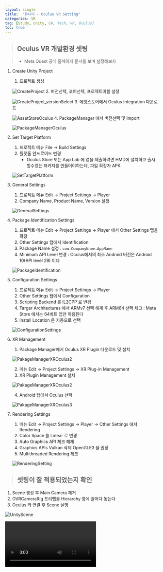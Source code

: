 ```yaml
---
layout: single
title:  "유니티 - Oculus VR Setting"
categories: VR
tag: [Study, Unity, C#, Tech, VR, Oculus]
toc: true
---
```


> ## Oculus VR 개발환경 셋팅

> - Meta Quest 공식 홈페이지 문서를 보며 설정해보자

1. Create Unity Project
    1. 프로젝트 생성
    
    ![CreateProject](/images/2022-12-15-VR-OculusSetting_posting/ProjectCreate.png)
    2. 버전선택, 코어선택, 프로젝트이름 설정
    
    ![CreateProject_versionSelect](/images/2022-12-15-VR-OculusSetting_posting/ProjectCreateSetting.png)
    3. 에셋스토어에서 Oculus Integration 다운로드
    
    ![AssetStoreOculus](/images/2022-12-15-VR-OculusSetting_posting/AssetStore.png)
    4. PackageManager 에서 버전선택 및 Import
    
    ![PackageManagerOculus](/images/2022-12-15-VR-OculusSetting_posting/PackageManager.png)

2. Set Target Platform
    1. 프로젝트 메뉴 File -> Build Settings
    2. 플랫폼 안드로이드 변경
       - Oculus Store 또는 App Lab 에 앱을 제출하려면 HMD에 설치하고 출시할수있는 패키지를 만들어야하는데, 파일 확장자 APK
    
    ![SetTargetPlatform](/images/2022-12-15-VR-OculusSetting_posting/SetTargetPlatform.png)

3. General Settings
   1. 프로젝트 메뉴 Edit -> Project Settings -> Player
   2. Company Name, Product Name, Version 설정

    ![GeneralSettings](/images/2022-12-15-VR-OculusSetting_posting/GeneralSettings.png)

4. Package Identification Settings
   1. 프로젝트 메뉴 Edit -> Project Settings -> Player 에서 Other Settings 탭을 확장
   2. Other Settings 탭에서 Identification
   3. Package Name 설정 : `com.CompanyName.AppName`
   4. Minimum API Level 변경 : Oculus에서의 최소 Android 버전은 Android 10(API level 29) 이다

    ![PackageIdentification](/images/2022-12-15-VR-OculusSetting_posting/PackageIdentificationSettings1.png)

5. Configuration Settings
   1. 프로젝트 메뉴 Edit -> Project Settings -> Player
   2. Other Settings 탭에서 Configuration
   3. Scripting Backend 를 IL2CPP 로 변경
   4. Targer Architectures 에서 ARMv7 선택 해제 후 ARM64 선택 체크 : Meta Store 에서는 64비트 앱만 허용된다
   5. Install Location 은 자동으로 선택

    ![ConfigurationSettings](/images/2022-12-15-VR-OculusSetting_posting/ConfigurationSettings.png)

6. XR Management
   1. Package Manager에서 Oculus XR Plugin 다운로드 및 설치

    ![PakageManagerXROculus2](/images/2022-12-15-VR-OculusSetting_posting/XRPlugin3.png)

   2. 메뉴 Edit -> Project Settings -> XR Plug-in Management
   3. XR Plugin Management 설치

    ![PakageManagerXROculus2](/images/2022-12-15-VR-OculusSetting_posting/XRPlugin.png)

   4. Android 탭에서 Oculus 선택

    ![PakageManagerXROculus3](/images/2022-12-15-VR-OculusSetting_posting/XRPlugin2.png)


7. Rendering Settings
   1. 메뉴 Edit -> Project Settings -> Player -> Other Settings 에서 Rendering
   2. Color Space 를 Linear 로 변경
   3. Auto Graphics API 체크 해제
   4. Graphics APIs Vulkan 삭제 OpenGLE3 을 권장
   5. Multithreaded Rendering 체크

    ![RenderingSetting](/images/2022-12-15-VR-OculusSetting_posting/RenderingSettings.png)

> ## 셋팅이 잘 적용되었는지 확인

1. Scene 생성 후 Main Camera 제거
2. OVRCameraRig 프리팹을 Hierarchy 창에 끌어다 놓는다
3. Oculus 와 연결 후 Scene 실행

![UnityScene](/images/2022-12-15-VR-OculusSetting_posting/SceneSetting.png)

<!-- ![PlayVideo](https://github.com/tehg36/tehg36.github.io/blob/master/images/2022-12-15-VR-OculusSetting_posting/UnityScenePlayWithOculus.mp4) -->

<video>
    <source src="https://github.com/tehg36/tehg36.github.io/blob/master/images/2022-12-15-VR-OculusSetting_posting/UnityScenePlayWithOculus.mp4"
    type="video/mp4">
</video>